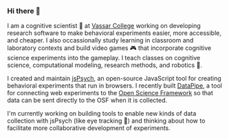### Hi there 👋

I am a cognitive scientist 🥼 at [Vassar College](https://www.vassar.edu/) working on developing research software to make behavioral experiments easier, more accessible, and cheaper. I also occassionally study learning in classroom and laboratory contexts and build video games 🎮 that incorporate cognitive science experiments into the gameplay. I teach classes on cognitive science, computational modeling, research methods, and robotics 🤖. 

I created and maintain [jsPsych](https://github.com/jspsych/jspsych), an open-source JavaScript tool for creating behavioral experiments that run in browsers. I recently built [DataPipe](https://pipe.jspsych.org), a tool for connecting web experiments to the [Open Science Framework](https://osf.io) so that data can be sent directly to the OSF when it is collected.

I'm currently working on building tools to enable new kinds of data collection with jsPsych (like eye tracking 👀) and thinking about how to facilitate more collaborative development of experiments.
